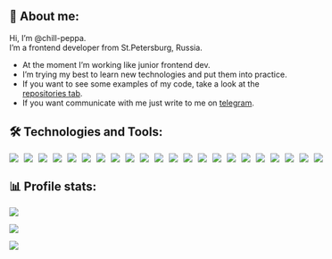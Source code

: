 ## 🖖 About me:

<p>Hi, I’m @chill-peppa.<br/> I’m a frontend developer from St.Petersburg, Russia.</p>

- At the moment I’m working like junior frontend dev.
- I’m trying my best to learn new technologies and put them into practice.
- If you want to see some examples of my code, take a look at the [repositories tab](https://github.com/Chill-Peppa?tab=repositories).
- If you want communicate with me just write to me on [telegram](https://t.me/chill_peppa).

## 🛠️ Technologies and Tools:

<div style="display:flex; gap: 10px;"> 
<img src="https://img.shields.io/badge/JavaScript-E6D690?style=flat-square&logo=javascript&logoColor=2472ad"/>
<img src="https://img.shields.io/badge/HTML5-E6D690?style=flat-square&logo=html5&logoColor=2472ad"/>
<img src="https://img.shields.io/badge/CSS3-E6D690?style=flat-square&logo=css3&logoColor=2472ad"/>
<img src="https://img.shields.io/badge/Figma-E6D690?style=flat-square&logo=figma&logoColor=2472ad"/>
<img src="https://img.shields.io/badge/SCSS-E6D690?style=flat-square&logo=sass&logoColor=2472ad"/>
<img src="https://img.shields.io/badge/CSSModules-E6D690?style=flat-square&logo=cssmodules&logoColor=2472ad"/>
<img src="https://img.shields.io/badge/BEM-E6D690?style=flat-square&logo=bem&logoColor=2472ad"/>
<img src="https://img.shields.io/badge/Tailwind CSS-E6D690?style=flat-square&logo=tailwindcss&logoColor=2472ad"/>
<img src="https://img.shields.io/badge/Webpack-E6D690?style=flat-square&logo=webpack&logoColor=2472ad"/>
<img src="https://img.shields.io/badge/Vercel-E6D690?style=flat-square&logo=vercel&logoColor=2472ad"/>
<img src="https://img.shields.io/badge/Git-E6D690?style=flat-square&logo=git&logoColor=2472ad"/>
<img src="https://img.shields.io/badge/React-E6D690?style=flat-square&logo=react&logoColor=2472ad"/>
<img src="https://img.shields.io/badge/TypeScript-E6D690?style=flat-square&logo=typescript&logoColor=2472ad"/>
<img src="https://img.shields.io/badge/Redux-E6D690?style=flat-square&logo=redux&logoColor=2472ad"/>
<img src="https://img.shields.io/badge/Node.js-E6D690?style=flat-square&logo=nodedotjs&logoColor=2472ad"/>
<img src="https://img.shields.io/badge/Express.js-E6D690?style=flat-square&logo=express&logoColor=2472ad"/>
<img src="https://img.shields.io/badge/MondoDB-E6D690?style=flat-square&logo=mongodb&logoColor=2472ad"/>
<img src="https://img.shields.io/badge/Ant Design-E6D690?style=flat-square&logo=antdesign&logoColor=2472ad"/>
<img src="https://img.shields.io/badge/MUI-E6D690?style=flat-square&logo=mui&logoColor=2472ad"/>
<img src="https://img.shields.io/badge/JWT-E6D690?style=flat-square&logo=jsonwebtokens&logoColor=2472ad"/>
<img src="https://img.shields.io/badge/Cypress-E6D690?style=flat-square&logo=cypress&logoColor=2472ad"/>
<img src="https://img.shields.io/badge/Jest-E6D690?style=flat-square&logo=jest&logoColor=2472ad"/>
</div>

## 📊 Profile stats:

![](https://github-readme-stats.vercel.app/api/top-langs/?username=chill-peppa&theme=tokyonight&hide_border=false&include_all_commits=false&count_private=false&layout=compact)

![](https://www.codewars.com/users/chill-peppa/badges/small)

![](https://komarev.com/ghpvc/?username=Chill-Peppa&color=blue)
